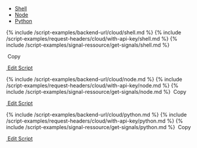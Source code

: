 <!-- Nav tabs -->
<ul class="nav nav-tabs code-nav-tabs" role="tablist">
  <li class="nav-item">
    <a class="nav-link shell-language active" id="get-signals-shell-cloud-tab" data-toggle="tab" href="#get-signals-shell-cloud" role="tab" aria-controls="get-signals-shell-cloud" aria-selected="true">Shell</a>
  </li>
  <li class="nav-item">
    <a class="nav-link node-language" id="get-signals-node-cloud-tab" data-toggle="tab" href="#get-signals-node-cloud" role="tab" aria-controls="get-signals-node-cloud" aria-selected="false">Node</a>
  </li>
  <li class="nav-item">
    <a class="nav-link python-language" id="get-signals-python-cloud-tab" data-toggle="tab" href="#get-signals-python-cloud" role="tab" aria-controls="get-signals-python-cloud" aria-selected="false">Python</a>
  </li>
</ul>

<!-- Tab panes -->
<div class="tab-content">

<!-- shell code -->
<div class="code tab-pane active" id="get-signals-shell-cloud" role="tabpanel" aria-labelledby="get-signals-shell-cloud-tab" markdown="1">
{% include /script-examples/backend-url/cloud/shell.md %}
{% include /script-examples/request-headers/cloud/with-api-key/shell.md %}
{% include /script-examples/signal-ressource/get-signals/shell.md %}

<!-- copy button -->
<a class="btn btn-sm copy-action" data-toggle="tooltip" data-placement="top" title="copy" onclick="copyToClipBoard('get-signals-shell-cloud')"><i class="fa fa-copy"></i>&nbsp;Copy</a>

<!-- edit button -->
<a class="btn btn-sm edit-action"  href="https://github.com/DasKeyboard/Daskeyboard.io/blob/master/_includes/script-examples/signal-ressource/get-signals/shell.md"><i class="fa fa-pencil"></i>&nbsp;Edit Script</a>
</div>

<!-- Node code -->
<div class="code tab-pane" id="get-signals-node-cloud" role="tabpanel" aria-labelledby="get-signals-node-cloud-tab" markdown="1">
{% include /script-examples/backend-url/cloud/node.md %}
{% include /script-examples/request-headers/cloud/with-api-key/node.md %}
{% include /script-examples/signal-ressource/get-signals/node.md %}
<!-- copy button -->
<a class="btn btn-sm copy-action" data-toggle="tooltip" data-placement="top" title="copy" onclick="copyToClipBoard('get-signals-node-cloud')"><i class="fa fa-copy"></i>&nbsp;Copy</a>

<!-- edit button -->
<a class="btn btn-sm edit-action"  href="https://github.com/DasKeyboard/Daskeyboard.io/blob/master/_includes/script-examples/signal-ressource/get-signals/node.md"><i class="fa fa-pencil"></i>&nbsp;Edit Script</a>
</div>


<!-- Python code -->
<div class="code tab-pane" id="get-signals-python-cloud" role="tabpanel" aria-labelledby="get-signals-python-cloud-tab" markdown="1">
{% include /script-examples/backend-url/cloud/python.md %}
{% include /script-examples/request-headers/cloud/with-api-key/python.md %}
{% include /script-examples/signal-ressource/get-signals/python.md %}
<!-- copy button -->
<a class="btn btn-sm copy-action" data-toggle="tooltip" data-placement="top" title="copy" onclick="copyToClipBoard('get-signals-python-cloud')"><i class="fa fa-copy"></i>&nbsp;Copy</a>

<!-- edit button -->
<a class="btn btn-sm edit-action"  href="https://github.com/DasKeyboard/Daskeyboard.io/blob/master/_includes/script-examples/signal-ressource/get-signals/python.md"><i class="fa fa-pencil"></i>&nbsp;Edit Script</a>
</div>
</div>